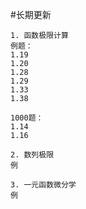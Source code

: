 #长期更新 

```
1. 函数极限计算
例题：
1.19
1.20
1.28
1.29
1.33
1.38

1000题：
1.14
1.16

```

```
2. 数列极限
例 
```

```
3. 一元函数微分学
例 
```
